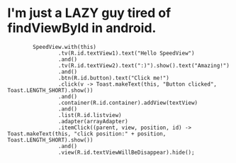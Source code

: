 I'm just a LAZY guy tired of findViewById in android.
===================================

            SpeedView.with(this)
                    .tv(R.id.textView1).text("Hello SpeedView")
                    .and()
                    .tv(R.id.textView2).text(":)").show().text("Amazing!")
                    .and()
                    .btn(R.id.button).text("Click me!")
                    .click(v -> Toast.makeText(this, "Button clicked", Toast.LENGTH_SHORT).show())
                    .and()
                    .container(R.id.container).addView(textView)
                    .and()
                    .list(R.id.listview)
                    .adapter(arrayAdapter)
                    .itemClick((parent, view, position, id) -> Toast.makeText(this, "click position:" + position, Toast.LENGTH_SHORT).show())
                    .and()
                    .view(R.id.textViewWillBeDisappear).hide();